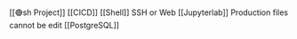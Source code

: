 [[🟣sh Project]]
[[CICD]]
[[Shell]] SSH or Web
[[Jupyterlab]]  Production files cannot be edit
[[PostgreSQL]]

